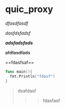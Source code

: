 # quic_proxy
*dfasdfasdf*

_dasfdsfadsf_

***adsfadsfads***

~~afdfasdfads~~

==fdasfsaf==

```go
func main(){
  fmt.Println("fdasf")
}
```

> dsafdasf
>
> > > fdasfasf
